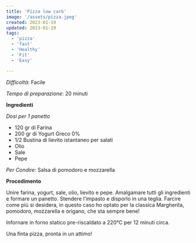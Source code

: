 ```yaml
---
title: 'Pizza low carb'
image: '/assets/pizza.jpeg'
created: 2023-01-19
updated: 2023-01-19
tags:
  - 'pizza'
  - 'fast'
  - 'Healthy'
  - 'Fit'
  - 'Easy'

---
```


*Difficoltà*: Facile

*Tempo di preparazione*: 20 minuti

**Ingredienti**

*Dosi per 1 panetto*
- 120 gr di Farina 
- 200 gr di Yogurt Greco 0%
- 1/2 Bustina di lievito istantaneo per salati
- Olio
- Sale
- Pepe

*Per Condire*: Salsa di pomodoro e mozzarella

**Procedimento**

Unire farina, yogurt, sale, olio, lievito e pepe. Amalgamare tutti gli ingredienti e formare un panetto. 
Stendere l'impasto e disporlo in una teglia.
Farcire come più si desidera, in questo caso ho optato per la classica Margherita, pomodoro, mozzarella e origano, che sta sempre bene!

Infornare in forno statico pre-riscaldato a 220°C per 12 minuti circa. 

Una finta pizza, pronta in un attimo!


